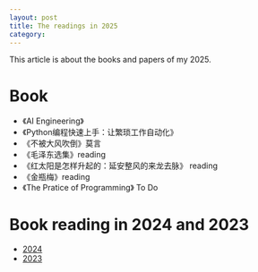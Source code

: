 ```yaml
---
layout: post
title: The readings in 2025
category: 
---
```


This article is about the books and papers of my 2025.

# Book
*  《AI Engineering》
* 《Python编程快速上手：让繁琐工作自动化》
* 《不被大风吹倒》莫言
* 《毛泽东选集》reading
* 《红太阳是怎样升起的：延安整风的来龙去脉》 reading
* 《金瓶梅》reading 
* 《The Pratice of Programming》 To Do 

# Book reading in 2024 and 2023
* [2024](https://guimy.tech/2024/04/13/the-readings-in-2024.html)
* [2023](https://guimy.tech/2023/10/26/the-readings-of-my-2023.html)
